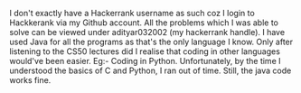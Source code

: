 I don't exactly have a Hackerrank username as such coz I login to Hackkerank via my Github account. All the problems which I was able to solve can be viewed under adityar032002 (my hackerrank handle).  I have used Java for all the programs as that's the only language I know. Only after listening to the CS50 lectures did I realise  that coding in other languages would've been easier. Eg:- Coding in Python. Unfortunately, by the time I understood the basics of C and Python, I ran out of time. Still, the java code works fine.
